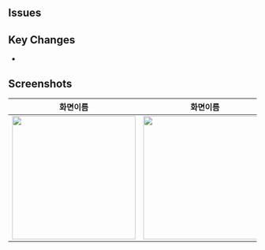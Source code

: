 ## Issues


## Key Changes
- 


## Screenshots

|화면이름|화면이름|화면이름|
|---|---|---|
|<img src = "" width = 250>|<img src = "" width = 250>|<img src = "" width = 250>|
